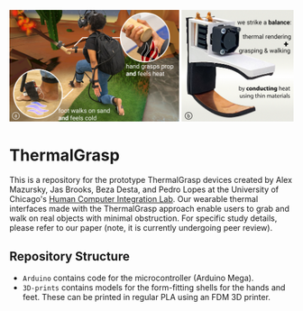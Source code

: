 <p align="center">

![Figure 1.](/Images/Fig-01-Large.jpg?raw=true)

</p>

# ThermalGrasp

This is a repository for the prototype ThermalGrasp devices created by Alex Mazursky, Jas Brooks, Beza Desta, and Pedro Lopes at the University of Chicago's [Human Computer Integration Lab](https://lab.plopes.org/). Our wearable thermal interfaces made with the ThermalGrasp approach enable users to grab and walk on real objects with minimal obstruction. For specific study details, please refer to our paper (note, it is currently undergoing peer review).

## Repository Structure

* `Arduino` contains code for the microcontroller (Arduino Mega).
* `3D-prints` contains models for the form-fitting shells for the hands and feet. These can be printed in regular PLA using an FDM 3D printer.
